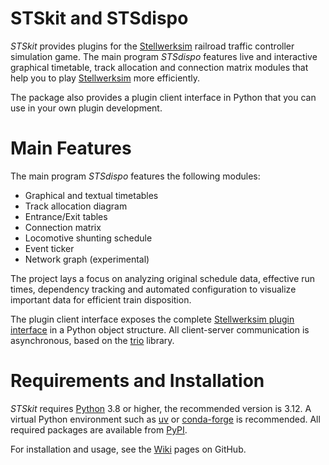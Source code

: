 # STSkit and STSdispo

_STSkit_ provides plugins for the [Stellwerksim](https://www.stellwerksim.de) railroad traffic controller simulation game.
The main program _STSdispo_ features live and interactive graphical timetable, track allocation and connection matrix modules
that help you to play [Stellwerksim](https://www.stellwerksim.de) more efficiently.

The package also provides a plugin client interface in Python that you can use in your own plugin development.

# Main Features

The main program _STSdispo_ features the following modules:

- Graphical and textual timetables
- Track allocation diagram
- Entrance/Exit tables
- Connection matrix
- Locomotive shunting schedule
- Event ticker
- Network graph (experimental)

The project lays a focus on analyzing original schedule data, effective run times, dependency tracking and automated configuration to visualize important data for efficient train disposition.

The plugin client interface exposes the complete [Stellwerksim plugin interface](https://doku.stellwerksim.de/doku.php?id=stellwerksim:plugins:spezifikation) in a Python object structure. All client-server communication is asynchronous, based on the [trio](https://trio.readthedocs.io/en/stable/index.html) library.

# Requirements and Installation

_STSkit_ requires [Python](https://www.python.org/) 3.8 or higher, the recommended version is 3.12. 
A virtual Python environment such as [uv](https://docs.astral.sh/uv/)
or [conda-forge](https://conda-forge.org/download/) is recommended.
All required packages are available from [PyPI](https://pypi.org/).

For installation and usage, see the [Wiki](https://github.com/topological-state/stskit/wiki) pages on GitHub.
